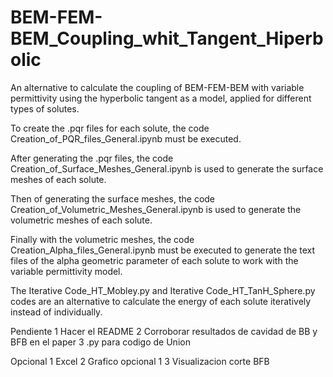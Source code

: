 # BEM-FEM-BEM_Coupling_whit_Tangent_Hiperbolic
An alternative to calculate the coupling of BEM-FEM-BEM with variable permittivity using the hyperbolic tangent as a model, applied for different types of solutes.

To create the .pqr files for each solute, the code Creation_of_PQR_files_General.ipynb must be executed.

After generating the .pqr files, the code Creation_of_Surface_Meshes_General.ipynb is used to generate the surface meshes of each solute.

Then of generating the surface meshes, the code Creation_of_Volumetric_Meshes_General.ipynb is used to generate the volumetric meshes of each solute.

Finally with the volumetric meshes, the code Creation_Alpha_files_General.ipynb must be executed to generate the text files of the alpha geometric parameter of each solute to work with the variable permittivity model.

The Iterative Code_HT_Mobley.py and Iterative Code_HT_TanH_Sphere.py codes are an alternative to calculate the energy of each solute iteratively instead of individually.

Pendiente 
1 Hacer el README
2 Corroborar resultados de cavidad de BB y BFB en el paper
3 .py para codigo de Union

Opcional
1 Excel
2 Grafico opcional 1
3 Visualizacion corte BFB
